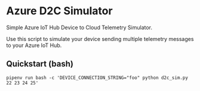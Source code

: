 # Azure D2C Simulator
Simple Azure IoT Hub Device to Cloud Telemetry Simulator.

Use this script to simulate your device sending multiple telemetry messages to your Azure IoT Hub.

## Quickstart (bash)

    pipenv run bash -c 'DEVICE_CONNECTION_STRING="foo" python d2c_sim.py 22 23 24 25'
